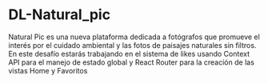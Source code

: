 # DL-Natural_pic
Natural Pic es una nueva plataforma dedicada a fotógrafos que promueve el interés por el  cuidado ambiental y las fotos de paisajes naturales sin filtros. En este desafío estarás  trabajando en el sistema de likes usando Context API para el manejo de estado global y  React Router para la creación de las vistas Home y Favoritos
